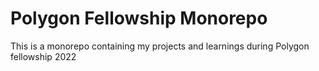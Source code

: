 # Polygon Fellowship Monorepo
This is a monorepo containing my projects and learnings during Polygon fellowship 2022







